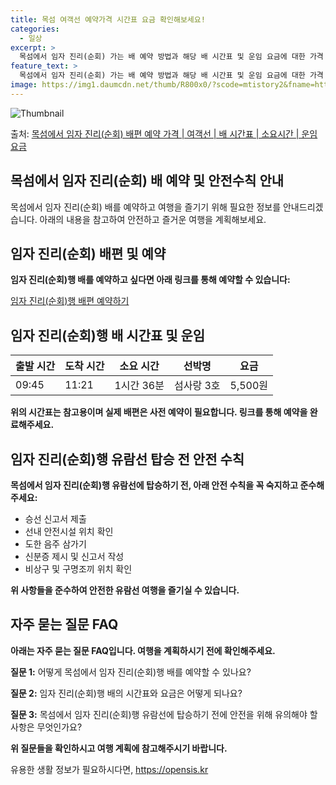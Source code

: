 ```yaml
---
title: 목섬 여객선 예약가격 시간표 요금 확인해보세요!
categories:
  - 일상
excerpt: >
  목섬에서 임자 진리(순회) 가는 배 예약 방법과 해당 배 시간표 및 운임 요금에 대한 가격 정보를 안내 드리겠습니다. 안전하고 재밋는 임자 진리(순회)행 여행을 위해 아래 정보 참고하시기 바랍니다. 임자 진리(순회)행 배편 예약하기 👈 클릭목섬에서 임자 진리(순회)행 배 시간표출발 시간도착 시간소요 시간선박명요금09:4511:211시간 36분섬사랑 3호5,500원임자 진리(순회)행 배편 예약하기 👈 클릭목섬에서 임자 진리(순회)행 여객선 탑승 시 이용수칙목섬에서 임자 진리(순회)행 배 출항시간을 확인하고 충분한 여유시간을 확보하세요. 혼잡을 피하기 위해 미리 매표소로 가서 탑승 대기를 합니다. 도착 후 차량 및 사람들이 내리고 난 후 탑승하세요. 계단을 이용할 때는 항상 난간을 잡고, 바람이 강한 날에는..
feature_text: >
  목섬에서 임자 진리(순회) 가는 배 예약 방법과 해당 배 시간표 및 운임 요금에 대한 가격 정보를 안내 드리겠습니다. 안전하고 재밋는 임자 진리(순회)행 여행을 위해 아래 정보 참고하시기 바랍니다. 임자 진리(순회)행 배편 예약하기 👈 클릭목섬에서 임자 진리(순회)행 배 시간표출발 시간도착 시간소요 시간선박명요금09:4511:211시간 36분섬사랑 3호5,500원임자 진리(순회)행 배편 예약하기 👈 클릭목섬에서 임자 진리(순회)행 여객선 탑승 시 이용수칙목섬에서 임자 진리(순회)행 배 출항시간을 확인하고 충분한 여유시간을 확보하세요. 혼잡을 피하기 위해 미리 매표소로 가서 탑승 대기를 합니다. 도착 후 차량 및 사람들이 내리고 난 후 탑승하세요. 계단을 이용할 때는 항상 난간을 잡고, 바람이 강한 날에는..
image: https://img1.daumcdn.net/thumb/R800x0/?scode=mtistory2&fname=https%3A%2F%2Fblog.kakaocdn.net%2Fdn%2FoA6kb%2FbtsHCatl687%2FlMsXKzkvakHlGREU03EJPK%2Fimg.webp
---
```


![Thumbnail](https://img1.daumcdn.net/thumb/R800x0/?scode=mtistory2&fname=https%3A%2F%2Fblog.kakaocdn.net%2Fdn%2FoA6kb%2FbtsHCatl687%2FlMsXKzkvakHlGREU03EJPK%2Fimg.webp)

<p>출처: <a href="https://opensis.kr/entry/%EB%AA%A9%EC%84%AC%EC%97%90%EC%84%9C-%EC%9E%84%EC%9E%90-%EC%A7%84%EB%A6%AC%EC%88%9C%ED%9A%8C-%EB%B0%B0%ED%8E%B8-%EC%98%88%EC%95%BD-%EA%B0%80%EA%B2%A9-%EC%97%AC%EA%B0%9D%EC%84%A0-%EB%B0%B0-%EC%8B%9C%EA%B0%84%ED%91%9C-%EC%86%8C%EC%9A%94%EC%8B%9C%EA%B0%84-%EC%9A%B4%EC%9E%84-%EC%9A%94%EA%B8%88" rel="dofollow">목섬에서 임자 진리(순회) 배편 예약 가격 | 여객선 | 배 시간표 | 소요시간 | 운임 요금</a> </p>

## 목섬에서 임자 진리(순회) 배 예약 및 안전수칙 안내

목섬에서 임자 진리(순회) 배를 예약하고 여행을 즐기기 위해 필요한 정보를 안내드리겠습니다. 아래의 내용을 참고하여 안전하고 즐거운 여행을
계획해보세요.

## 임자 진리(순회) 배편 및 예약

**임자 진리(순회)행 배를 예약하고 싶다면 아래 링크를 통해 예약할 수 있습니다:**

[임자 진리(순회)행 배편 예약하기](https://www.example.com/booking)

## 임자 진리(순회)행 배 시간표 및 운임

**출발 시간** | **도착 시간** | **소요 시간** | **선박명** | **요금**  
---|---|---|---|---  
09:45 | 11:21 | 1시간 36분 | 섬사랑 3호 | 5,500원  
  
**위의 시간표는 참고용이며 실제 배편은 사전 예약이 필요합니다. 링크를 통해 예약을 완료해주세요.**

## 임자 진리(순회)행 유람선 탑승 전 안전 수칙

**목섬에서 임자 진리(순회)행 유람선에 탑승하기 전, 아래 안전 수칙을 꼭 숙지하고 준수해주세요:**

  * 승선 신고서 제출
  * 선내 안전시설 위치 확인
  * 도한 음주 삼가기
  * 신분증 제시 및 신고서 작성
  * 비상구 및 구명조끼 위치 확인

**위 사항들을 준수하여 안전한 유람선 여행을 즐기실 수 있습니다.**

## 자주 묻는 질문 FAQ

**아래는 자주 묻는 질문 FAQ입니다. 여행을 계획하시기 전에 확인해주세요.**

**질문 1:** 어떻게 목섬에서 임자 진리(순회)행 배를 예약할 수 있나요?

**질문 2:** 임자 진리(순회)행 배의 시간표와 요금은 어떻게 되나요?

**질문 3:** 목섬에서 임자 진리(순회)행 유람선에 탑승하기 전에 안전을 위해 유의해야 할 사항은 무엇인가요?

**위 질문들을 확인하시고 여행 계획에 참고해주시기 바랍니다.**



 

유용한 생활 정보가 필요하시다면, <a href="https://opensis.kr" rel="dofollow">https://opensis.kr</a>


